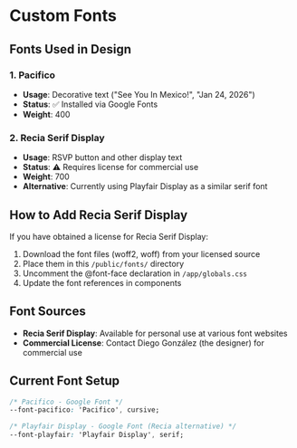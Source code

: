 # Custom Fonts

## Fonts Used in Design

### 1. Pacifico
- **Usage**: Decorative text ("See You In Mexico!", "Jan 24, 2026")
- **Status**: ✅ Installed via Google Fonts
- **Weight**: 400

### 2. Recia Serif Display
- **Usage**: RSVP button and other display text
- **Status**: ⚠️ Requires license for commercial use
- **Weight**: 700
- **Alternative**: Currently using Playfair Display as a similar serif font

## How to Add Recia Serif Display

If you have obtained a license for Recia Serif Display:

1. Download the font files (woff2, woff) from your licensed source
2. Place them in this `/public/fonts/` directory
3. Uncomment the @font-face declaration in `/app/globals.css`
4. Update the font references in components

## Font Sources

- **Recia Serif Display**: Available for personal use at various font websites
- **Commercial License**: Contact Diego González (the designer) for commercial use

## Current Font Setup

```css
/* Pacifico - Google Font */
--font-pacifico: 'Pacifico', cursive;

/* Playfair Display - Google Font (Recia alternative) */
--font-playfair: 'Playfair Display', serif;
```